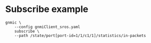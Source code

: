 # Subscribe example
```
gnmic \
    --config gnmiClient_sros.yaml 
    subscribe \
    --path /state/port[port-id=1/1/c1/1]/statistics/in-packets
```

